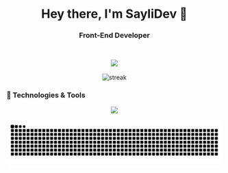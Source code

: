 <!-- PROFILE HEADER -->
<h1 align="center">Hey there, I'm SayliDev 👋</h1>
<h3 align="center">Front-End Developer</h3>

<br/>

<!-- ACHIEVEMENTS BADGE -->
 <p align="center">
  <img src="https://github-profile-trophy.vercel.app/?username=SayliDev&theme=dracula&margin-w=15&no-frame=true" />
</p>

<!-- STATS + LANGUAGES -->
<!-- <p align="center">
  <img src="https://github-readme-stats.vercel.app/api/top-langs/?username=SayliDev&layout=compact&theme=radical" alt="langs" width="48%" />
</p>-->

<!-- STREAK -->
<p align="center">
  <img src="https://github-readme-streak-stats.herokuapp.com?user=SayliDev&theme=radical&hide_border=false" alt="streak"/>
</p>

<!-- TECHNOLOGIES -->
### 🚀 Technologies & Tools

<p align="center">
  <img src="https://skillicons.dev/icons?i=react,ts,js,redux,vite,tailwind,html,css,scss,firebase,nodejs,git,github,figma" />
</p>

<p align="center">
  <img src="https://raw.githubusercontent.com/SayliDev/SayliDev/output/github-snake-dark.svg" alt="snake animation" />
</p>

<!--
**SayliDev/SayliDev** is a ✨ _special_ ✨ repository because its `README.md` (this file) appears on your GitHub profile.

Here are some ideas to get you started:

- 🔭 I’m currently working on ...
- 🌱 I’m currently learning ...
- 👯 I’m looking to collaborate on ...
- 🤔 I’m looking for help with ...
- 💬 Ask me about ...
- 📫 How to reach me: ...
- 😄 Pronouns: ...
- ⚡ Fun fact: ...
-->
